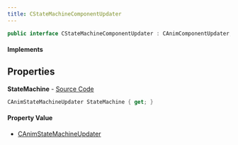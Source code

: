 ```yaml
---
title: CStateMachineComponentUpdater
---
```


```csharp
public interface CStateMachineComponentUpdater : CAnimComponentUpdater, ISchemaClass<CAnimComponentUpdater>, ISchemaClass<CStateMachineComponentUpdater>, ISchemaField, ISchemaClass, INativeHandle
```

#### Implements

## Properties

**StateMachine** - [Source Code](https://github.com/swiftly-solution/swiftlys2/blob/main/managed/src/SwiftlyS2.Generated/Schemas/Interfaces/CStateMachineComponentUpdater.cs#L16)

```csharp
CAnimStateMachineUpdater StateMachine { get; }
```

#### Property Value

- [CAnimStateMachineUpdater](/docs/api/shared/schemadefinitions/canimstatemachineupdater)

